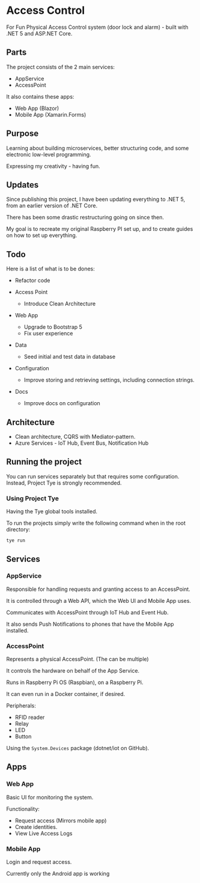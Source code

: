 # Access Control

For Fun Physical Access Control system (door lock and alarm) - built with .NET 5 and ASP.NET Core.

## Parts

The project consists of the 2 main services:
* AppService
* AccessPoint

It also contains these apps: 
* Web App (Blazor)
* Mobile App (Xamarin.Forms)

## Purpose

Learning about building microservices, better structuring code, and some electronic low-level programming.

Expressing my creativity - having fun.

## Updates

Since publishing this project, I have been updating everything to .NET 5, from an earlier version of .NET Core.

There has been some drastic restructuring going on since then.

My goal is to recreate my original Raspberry PI set up, and to create guides on how to set up everything.

## Todo
Here is a list of what is to be dones:

* Refactor code

* Access Point
    * Introduce Clean Architecture

* Web App
    * Upgrade to Bootstrap 5
    * Fix user experience

* Data
    * Seed initial and test data in database

* Configuration
    * Improve storing and retrieving settings, including connection strings.

* Docs
    * Improve docs on configuration

## Architecture
* Clean architecture, CQRS with Mediator-pattern.
* Azure Services - IoT Hub, Event Bus, Notification Hub

## Running the project

You can run services separately but that requires some configuration. Instead, Project Tye is strongly recommended.

### Using Project Tye

Having the Tye global tools installed.

To run the projects simply write the following command when in the root directory:

```
tye run
```

## Services

### AppService
Responsible for handling requests and granting access to an AccessPoint.

It is controlled through a Web API, which the Web UI and Mobile App uses.

Communicates with AccessPoint through IoT Hub and Event Hub.

It also sends Push Notifications to phones that have the Mobile App installed.

### AccessPoint
Represents a physical AccessPoint. (The can be multiple)

It controls the hardware on behalf of the App Service.

Runs in Raspberry Pi OS (Raspbian), on a Raspberry Pi. 

It can even run in a Docker container, if desired.

Peripherals:
* RFID reader
* Relay
* LED
* Button

Using the ```System.Devices``` package (dotnet/iot on GitHub).

## Apps

### Web App
Basic UI for monitoring the system.

Functionality:

* Request access (Mirrors mobile app)
* Create identities. 
* View  Live Access Logs

### Mobile App
Login and request access.

Currently only the Android app is working
